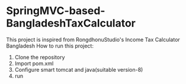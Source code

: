 # SpringMVC-based-BangladeshTaxCalculator
This project is inspired from RongdhonuStudio's Income Tax Calculator Bangladesh
How to run this project:
1. Clone the repository
2. Import pom.xml
3. Configure smart tomcat and java(suitable version-8)
4. run
